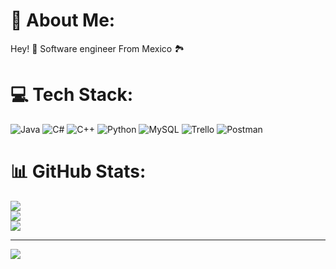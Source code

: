 # 💫 About Me:
Hey! 🐸 Software engineer From Mexico 🏞️


# 💻 Tech Stack:
![Java](https://img.shields.io/badge/java-%23ED8B00.svg?style=flat&logo=java&logoColor=white) ![C#](https://img.shields.io/badge/c%23-%23239120.svg?style=flat&logo=c-sharp&logoColor=white) ![C++](https://img.shields.io/badge/c++-%2300599C.svg?style=flat&logo=c%2B%2B&logoColor=white) ![Python](https://img.shields.io/badge/python-3670A0?style=flat&logo=python&logoColor=ffdd54) ![MySQL](https://img.shields.io/badge/mysql-%2300f.svg?style=flat&logo=mysql&logoColor=white) ![Trello](https://img.shields.io/badge/Trello-%23026AA7.svg?style=flat&logo=Trello&logoColor=white) ![Postman](https://img.shields.io/badge/Postman-FF6C37?style=flat&logo=postman&logoColor=white)
# 📊 GitHub Stats:
![](https://github-readme-stats.vercel.app/api?username=Brumank89&theme=dark&hide_border=false&include_all_commits=false&count_private=false)<br/>
![](https://github-readme-streak-stats.herokuapp.com/?user=Brumank89&theme=dark&hide_border=false)<br/>
![](https://github-readme-stats.vercel.app/api/top-langs/?username=Brumank89&theme=dark&hide_border=false&include_all_commits=false&count_private=false&layout=compact)

---
[![](https://visitcount.itsvg.in/api?id=Brumank89&icon=0&color=5)](https://visitcount.itsvg.in)

<!-- Proudly created with GPRM ( https://gprm.itsvg.in ) -->
